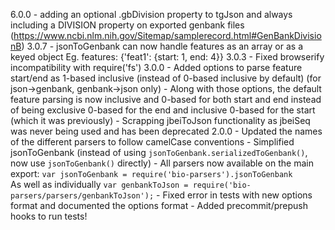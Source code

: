 6.0.0 - adding an optional .gbDivision property to tgJson and always including a DIVISION property on exported genbank files (https://www.ncbi.nlm.nih.gov/Sitemap/samplerecord.html#GenBankDivisionB)
3.0.7 - jsonToGenbank can now handle features as an array or as a keyed object Eg. features: {'feat1': {start: 1, end: 4}} 
3.0.3 - Fixed browserify incompatibility with require('fs')
3.0.0 - Added options to parse feature start/end as 1-based inclusive (instead of 0-based inclusive by default) (for json->genbank, genbank->json only)
      - Along with those options, the default feature parsing is now inclusive and 0-based for both start and end instead of being exclusive 0-based for the end and inclusive 0-based for the start (which it was previously) 
      - Scrapping jbeiToJson functionality as jbeiSeq was never being used and has been deprecated
2.0.0 - Updated the names of the different parsers to follow camelCase conventions
      - Simplified jsonToGenbank (instead of using `jsonToGenbank.serializedToGenbank()`,
        now use `jsonToGenbank()` directly)
      - All parsers now available on the main export:
        `var jsonToGenbank = require('bio-parsers').jsonToGenbank`  
        As well as individually `var genbankToJson = require('bio-parsers/parsers/genbankToJson');`
      - Fixed error in tests with new options format and documented the options format
      - Added precommit/prepush hooks to run tests!
